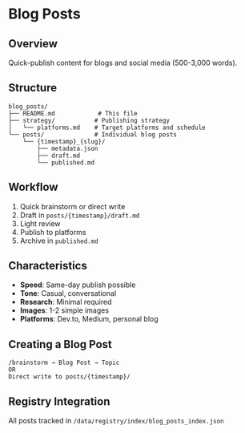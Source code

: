 # Blog Posts

## Overview
Quick-publish content for blogs and social media (500-3,000 words).

## Structure
```
blog_posts/
├── README.md            # This file
├── strategy/           # Publishing strategy
│   └── platforms.md    # Target platforms and schedule
└── posts/              # Individual blog posts
    └── {timestamp}_{slug}/
        ├── metadata.json
        ├── draft.md
        └── published.md
```

## Workflow
1. Quick brainstorm or direct write
2. Draft in `posts/{timestamp}/draft.md`
3. Light review
4. Publish to platforms
5. Archive in `published.md`

## Characteristics
- **Speed**: Same-day publish possible
- **Tone**: Casual, conversational
- **Research**: Minimal required
- **Images**: 1-2 simple images
- **Platforms**: Dev.to, Medium, personal blog

## Creating a Blog Post
```
/brainstorm → Blog Post → Topic
OR
Direct write to posts/{timestamp}/
```

## Registry Integration
All posts tracked in `/data/registry/index/blog_posts_index.json`